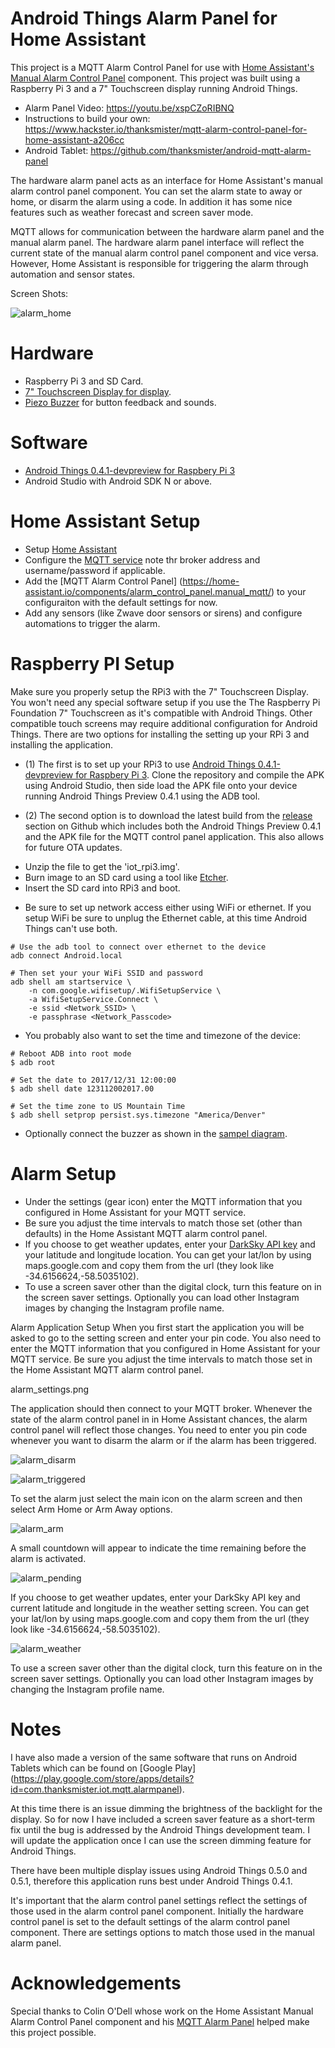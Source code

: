 # Android Things Alarm Panel for Home Assistant

This project is a MQTT Alarm Control Panel for use with [Home Assistant's Manual Alarm Control Panel](https://home-assistant.io/components/alarm_control_panel.manual_mqtt/) component. This project was built using a Raspberry Pi 3 and a 7" Touchscreen display running Android Things.

- Alarm Panel Video: https://youtu.be/xspCZoRIBNQ
- Instructions to build your own: https://www.hackster.io/thanksmister/mqtt-alarm-control-panel-for-home-assistant-a206cc
- Android Tablet: https://github.com/thanksmister/android-mqtt-alarm-panel

The hardware alarm panel acts as an interface for Home Assistant's manual alarm control panel component. You can set the alarm state to away or home, or disarm the alarm using a code. In addition it has some nice features such as weather forecast and screen saver mode.

MQTT allows for communication between the hardware alarm panel and the manual alarm panel. The hardware alarm panel interface will reflect the current state of the manual alarm control panel component and vice versa. However, Home Assistant is responsible for triggering the alarm through automation and sensor states.

Screen Shots:

![alarm_home](https://user-images.githubusercontent.com/142340/29889460-9f615642-8d9a-11e7-99a6-1a49529dd580.png)

# Hardware

- Raspberry Pi 3 and SD Card.
- [7" Touchscreen Display for display](https://www.adafruit.com/product/2718).
- [Piezo Buzzer](https://www.adafruit.com/product/160) for button feedback and sounds.

# Software

- [Android Things 0.4.1-devpreview for Raspbery Pi 3](https://developer.android.com/things/hardware/raspberrypi.html)
- Android Studio with Android SDK N or above.

# Home Assistant Setup

- Setup [Home Assistant](https://home-assistant.io/getting-started/)
- Configure the [MQTT service](https://home-assistant.io/components/mqtt/) note thr broker address and username/password if applicable.
- Add the [MQTT Alarm Control Panel] (https://home-assistant.io/components/alarm_control_panel.manual_mqtt/) to your configuraiton with the default settings for now.
- Add any sensors (like Zwave door sensors or sirens) and configure automations to trigger the alarm.

# Raspberry PI Setup

Make sure you properly setup the RPi3 with the 7" Touchscreen Display.  You won't need any special software setup if you use the The Raspberry Pi Foundation 7" Touchscreen as it's compatible with Android Things. Other compatible touch screens may require additional configuration for Android Things. There are two options for installing the setting up your RPi 3 and installing the application. 

- (1) The first is to set up your RPi3 to use [Android Things 0.4.1-devpreview for Raspbery Pi 3](https://developer.android.com/things/hardware/raspberrypi.html). Clone the repository and compile the APK using Android Studio, then side load the APK file onto your device running Android Things Preview 0.4.1 using the ADB tool. 

- (2) The second option is to download the latest build from the [release](https://github.com/thanksmister/androidthings-mqtt-alarm-panel/releases/) section on Github which includes both the Android Things Preview 0.4.1 and the APK file for the MQTT control panel application. This also allows for future OTA updates.

 * Unzip the file to get the 'iot_rpi3.img'.
 * Burn image to an SD card using a tool like [Etcher](https://etcher.io/).
 * Insert the SD card into RPi3 and boot.  

- Be sure to set up network access either using WiFi or ethernet. If you setup WiFi be sure to unplug the Ethernet cable, at this time Android Things can't use both. 

```
# Use the adb tool to connect over ethernet to the device
adb connect Android.local

# Then set your your WiFi SSID and password
adb shell am startservice \
    -n com.google.wifisetup/.WifiSetupService \
    -a WifiSetupService.Connect \
    -e ssid <Network_SSID> \
    -e passphrase <Network_Passcode>
```

- You probably also want to set the time and timezone of the device:

```
# Reboot ADB into root mode
$ adb root

# Set the date to 2017/12/31 12:00:00
$ adb shell date 123112002017.00

# Set the time zone to US Mountain Time
$ adb shell setprop persist.sys.timezone "America/Denver"
```
- Optionally connect the buzzer as shown in the [sampel diagram](https://github.com/androidthings/drivers-samples/tree/master/pwmspeaker).

# Alarm Setup

- Under the settings (gear icon) enter the MQTT information that you configured in Home Assistant for your MQTT service.
- Be sure you adjust the time intervals to match those set (other than defaults) in the Home Assistant MQTT alarm control panel.
- If you choose to get weather updates, enter your [DarkSky API key](https://darksky.net/dev) and your latitude and longitude location. You can get your lat/lon by using maps.google.com and copy them from the url (they look like -34.6156624,-58.5035102).
- To use a screen saver other than the digital clock, turn this feature on in the screen saver settings. Optionally you can load other Instagram images by changing the Instagram profile name.  

Alarm Application Setup 
When you first start the application you will be asked to go to the setting screen and enter your pin code. You also need to enter the MQTT information that you configured in Home Assistant for your MQTT service. Be sure you adjust the time intervals to match those set in the Home Assistant MQTT alarm control panel. 

alarm_settings.png

The application should then connect to your MQTT broker. 
Whenever the state of the alarm control panel in  in Home Assistant chances, the alarm control panel will reflect those changes.  You need to enter you pin code whenever you want to disarm the alarm or if the alarm has been triggered.  

![alarm_disarm](https://user-images.githubusercontent.com/142340/29889459-9f557980-8d9a-11e7-996e-dcbfd54d44cc.png)

![alarm_triggered](https://user-images.githubusercontent.com/142340/29889462-9f6422dc-8d9a-11e7-923a-06cfcd6acff7.png)

To set the alarm just select the main icon on the alarm screen and then select Arm Home or Arm Away options.

![alarm_arm](https://user-images.githubusercontent.com/142340/29889458-9f33509e-8d9a-11e7-8bdf-aaad28d94328.png)

A small countdown will appear to indicate the time remaining before the alarm is activated. 

![alarm_pending](https://user-images.githubusercontent.com/142340/29889461-9f62d238-8d9a-11e7-9a0f-77baf385d812.png)

If you choose to get weather updates, enter your DarkSky API key and current latitude and longitude in the weather setting screen. You can get your lat/lon by using maps.google.com and copy them from the url (they look like -34.6156624,-58.5035102).

![alarm_weather](https://user-images.githubusercontent.com/142340/29889463-9f64e550-8d9a-11e7-8d06-cbb046588875.png)

To use a screen saver other than the digital clock, turn this feature on in the screen saver settings. Optionally you can load other Instagram images by changing the Instagram profile name.  

# Notes 

I have also made a version of the same software that runs on Android Tablets which can be found on [Google Play] (https://play.google.com/store/apps/details?id=com.thanksmister.iot.mqtt.alarmpanel).

At this time there is an issue dimming the brightness of the backlight for the display. So for now I have included a screen saver feature as a short-term fix until the bug is addressed by the Android Things development team.  I will update the application once I can use the screen dimming feature for Android Things.

There have been multiple display issues using Android Things 0.5.0 and 0.5.1, therefore this application runs best under Android Things 0.4.1. 

It's important that the alarm control panel settings reflect the settings of those used in the alarm control panel component. Initially the hardware control panel is set to the default settings of the alarm control panel component. There are settings options to match those used in the manual alarm panel. 

# Acknowledgements

Special thanks to Colin O'Dell whose work on the Home Assistant Manual Alarm Control Panel component and his [MQTT Alarm Panel](https://github.com/colinodell/mqtt-control-panel) helped make this project possible.
